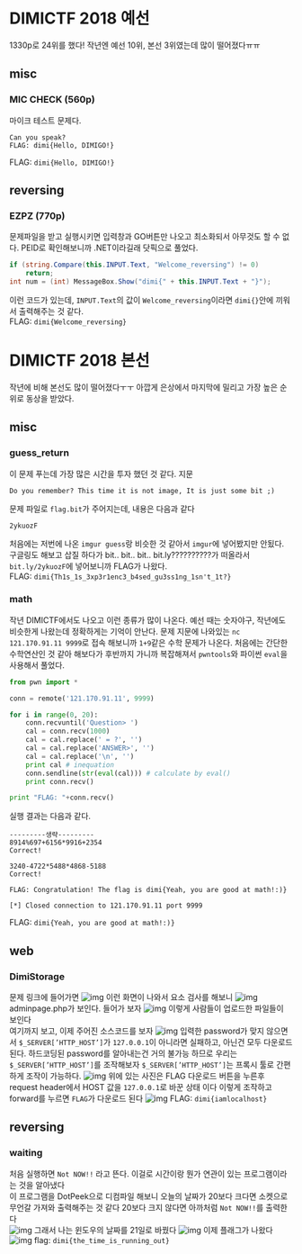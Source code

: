 # DIMICTF 2018 예선
1330p로 24위를 했다!
작년엔 예선 10위, 본선 3위였는데 많이 떨어졌다ㅠㅠ
## misc
### MIC CHECK (560p)
마이크 테스트 문제다.
```
Can you speak?
FLAG: dimi{Hello, DIMIGO!}
```
FLAG: `dimi{Hello, DIMIGO!}`

## reversing
### EZPZ (770p)
문제파일을 받고 실행시키면 입력창과 GO버튼만 나오고 최소화되서 아무것도 할 수 없다.
PEID로 확인해보니까 .NET이라길래 닷픽으로 풀었다.
```c#
if (string.Compare(this.INPUT.Text, "Welcome_reversing") != 0)
    return;
int num = (int) MessageBox.Show("dimi{" + this.INPUT.Text + "}");
```
이런 코드가 있는데, 
`INPUT.Text`의 값이 `Welcome_reversing`이라면 `dimi{}`안에 끼워서 출력해주는 것 같다.<br>
FLAG: `dimi{Welcome_reversing}`

# DIMICTF 2018 본선
작년에 비해 본선도 많이 떨어졌다ㅜㅜ
아깝게 은상에서 마지막에 밀리고 가장 높은 순위로 동상을 받았다.
## misc
### guess_return
이 문제 푸는데 가장 많은 시간을 투자 했던 것 같다.
지문
```
Do you remember? This time it is not image, It is just some bit ;)
```
문제 파일로 `flag.bit`가 주어지는데,
내용은 다음과 같다
```
2ykuozF
```
처음에는 저번에 나온 `imgur guess`랑 비슷한 것 같아서 `imgur`에 넣어봤지만 안됬다.
구글링도 해보고 삽질 하다가 bit.. bit.. bit.. bit.ly??????????가 떠올라서
`bit.ly/2ykuozF`에 넣어보니까 FLAG가 나왔다.<br>
FLAG: `dimi{Th1s_1s_3xp3r1enc3_b4sed_gu3ss1ng_1sn't_1t?}`

### math
작년 DIMICTF에서도 나오고 이런 종류가 많이 나온다.
예선 때는 숫자야구, 작년에도 비슷한게 나왔는데 정확하게는 기억이 안난다.
문제 지문에 나와있는 `nc 121.170.91.11 9999`로 접속 해보니까 `1+9`같은 수학 문제가 나온다. 처음에는 간단한 수학연산인 것 같아 해보다가 후반까지 가니까 복잡해져서 `pwntools`와 파이썬 `eval`을 사용해서 풀었다.
```python
from pwn import *

conn = remote('121.170.91.11', 9999)

for i in range(0, 20):
    conn.recvuntil('Question> ')
    cal = conn.recv(1000)
    cal = cal.replace(' = ?', '')
    cal = cal.replace('ANSWER>', '')
    cal = cal.replace('\n', '')
    print cal # inequation
    conn.sendline(str(eval(cal))) # calculate by eval()
    print conn.recv()

print "FLAG: "+conn.recv()
```
실행 결과는 다음과 같다.
```
---------생략---------
8914%697+6156*9916+2354
Correct!

3240-4722*5488*4868-5188
Correct!

FLAG: Congratulation! The flag is dimi{Yeah, you are good at math!:)}

[*] Closed connection to 121.170.91.11 port 9999
```
FLAG: `dimi{Yeah, you are good at math!:)}`

## web
### DimiStorage
문제 링크에 들어가면
![img](img/1.png)
이런 화면이 나와서 요소 검사를 해보니
![img](img/2.png)
adminpage.php가 보인다. 들어가 보자
![img](img/3.png)
이렇게 사람들이 업로드한 파일들이 보인다<br>
여기까지 보고, 이제 주어진 소스코드를 보자
![img](img/4.png)
입력한 password가 맞지 않으면서 `$_SERVER[’HTTP_HOST’]`가 `127.0.0.1`이 아니라면 실패하고, 아닌건 모두 다운로드 된다.
하드코딩된 password를 알아내는건 거의 불가능 하므로 우리는 `$_SERVER[’HTTP_HOST’]`를 조작해보자
`$_SERVER[’HTTP_HOST’]`는 프록시 툴로 간편하게 조작이 가능하다.
![img](img/5.png)
위에 있는 사진은 FLAG 다운로드 버튼을 누른후 request header에서 HOST 값을 `127.0.0.1`로 바꾼 상태 이다
이렇게 조작하고 forward를 누르면 `FLAG`가 다운로드 된다
![img](img/6.png)
FLAG: `dimi{iamlocalhost}`

## reversing
### waiting
처음 실행하면 `Not NOW!!` 라고 뜬다.
이걸로 시간이랑 뭔가 연관이 있는 프로그램이라는 것을 알아냈다<br>
이 프로그램을 DotPeek으로 디컴파일 해보니 오늘의 날짜가 20보다 크다면 소켓으로 무언갈 가져와 출력해주는 것 같다
20보다 크지 않다면 아까처럼 `Not NOW!!`를 출력한다<br>
![img](img/7.png)
그래서 나는 윈도우의 날짜를 21일로 바꿨다
![img](img/8.png)
이제 플래그가 나왔다
![img](img/9.png)
flag: `dimi{the_time_is_running_out}`